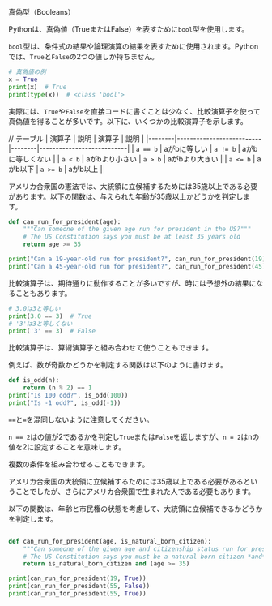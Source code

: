 真偽型（Booleans）

Pythonは、真偽値（TrueまたはFalse）を表すために`bool`型を使用します。

`bool`型は、条件式の結果や論理演算の結果を表すために使用されます。Pythonでは、`True`と`False`の2つの値しか持ちません。

```python
# 真偽値の例
x = True
print(x)  # True
print(type(x))  # <class 'bool'>
```

実際には、`True`や`False`を直接コードに書くことは少なく、比較演算子を使って真偽値を得ることが多いです。以下に、いくつかの比較演算子を示します。

// テーブル
| 演算子 | 説明                     | 演算子 | 説明                      |
|--------|--------------------------|--------|---------------------------|
| `a == b` | aがbに等しい             | `a != b` | aがbに等しくない          |
| `a < b`  | aがbより小さい           | `a > b`  | aがbより大きい            |
| `a <= b` | aがb以下                 | `a >= b` | aがb以上                  |


アメリカ合衆国の憲法では、大統領に立候補するためには35歳以上である必要があります。以下の関数は、与えられた年齢が35歳以上かどうかを判定します。

```python
def can_run_for_president(age):
    """Can someone of the given age run for president in the US?"""
    # The US Constitution says you must be at least 35 years old
    return age >= 35

print("Can a 19-year-old run for president?", can_run_for_president(19))
print("Can a 45-year-old run for president?", can_run_for_president(45))
```


比較演算子は、期待通りに動作することが多いですが、時には予想外の結果になることもあります。

```python
# 3.0は3と等しい
print(3.0 == 3)  # True
# '3'は3と等しくない
print('3' == 3)  # False
```

比較演算子は、算術演算子と組み合わせて使うこともできます。

例えば、数が奇数かどうかを判定する関数は以下のように書けます。

```python
def is_odd(n):
    return (n % 2) == 1
print("Is 100 odd?", is_odd(100))
print("Is -1 odd?", is_odd(-1))
```

`==`と`=`を混同しないように注意してください。

`n == 2`はの値が2であるかを判定し`True`または`False`を返しますが、`n = 2`はnの値を2に設定することを意味します。 

複数の条件を組み合わせることもできます。

アメリカ合衆国の大統領に立候補するためには35歳以上である必要があるということでしたが、さらにアメリカ合衆国で生まれた人である必要もあります。

以下の関数は、年齢と市民権の状態を考慮して、大統領に立候補できるかどうかを判定します。

```python

def can_run_for_president(age, is_natural_born_citizen):
    """Can someone of the given age and citizenship status run for president in the US?"""
    # The US Constitution says you must be a natural born citizen *and* at least 35 years old
    return is_natural_born_citizen and (age >= 35)

print(can_run_for_president(19, True))
print(can_run_for_president(55, False))
print(can_run_for_president(55, True))

```